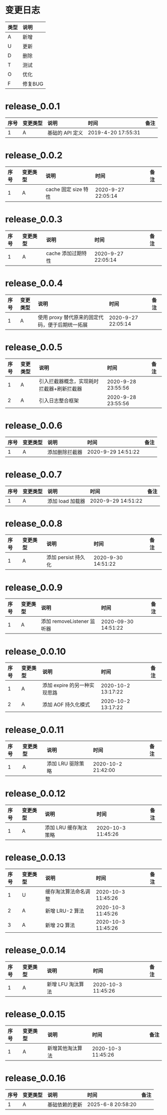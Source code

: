 # 变更日志

| 类型 | 说明 |
|:----|:----|
| A | 新增 |
| U | 更新 |
| D | 删除 |
| T | 测试 |
| O | 优化 |
| F | 修复BUG |

# release_0.0.1

| 序号 | 变更类型 | 说明 | 时间 | 备注 |
|:---|:---|:---|:---|:--|
| 1 | A | 基础的 API 定义 | 2019-4-20 17:55:31  | |

# release_0.0.2

| 序号 | 变更类型 | 说明 | 时间 | 备注 |
|:---|:---|:---|:---|:--|
| 1 | A | cache 固定 size 特性 | 2020-9-27 22:05:14  | |

# release_0.0.3

| 序号 | 变更类型 | 说明 | 时间 | 备注 |
|:---|:---|:---|:---|:--|
| 1 | A | cache 添加过期特性 | 2020-9-27 22:05:14  | |

# release_0.0.4

| 序号 | 变更类型 | 说明 | 时间 | 备注 |
|:---|:---|:---|:---|:--|
| 1 | A | 使用 proxy 替代原来的固定代码，便于后期统一拓展 | 2020-9-27 22:05:14  | |

# release_0.0.5

| 序号 | 变更类型 | 说明 | 时间 | 备注 |
|:---|:---|:---|:---|:--|
| 1 | A | 引入拦截器概念，实现耗时拦截器+刷新拦截器 | 2020-9-28 23:55:56  | |
| 2 | A | 引入日志整合框架 | 2020-9-28 23:55:56  | |

# release_0.0.6

| 序号 | 变更类型 | 说明 | 时间 | 备注 |
|:---|:---|:---|:---|:--|
| 1 | A | 添加删除拦截器 | 2020-9-29 14:51:22  | |

# release_0.0.7

| 序号 | 变更类型 | 说明 | 时间 | 备注 |
|:---|:---|:---|:---|:--|
| 1 | A | 添加 load 加载器 | 2020-9-29 14:51:22  | |

# release_0.0.8

| 序号 | 变更类型 | 说明 | 时间 | 备注 |
|:---|:---|:---|:---|:--|
| 1 | A | 添加 persist 持久化 | 2020-9-30 14:51:22  | |

# release_0.0.9

| 序号 | 变更类型 | 说明 | 时间 | 备注 |
|:---|:---|:---|:---|:--|
| 1 | A | 添加 removeListener 监听器 | 2020-09-30 14:51:22  | |

# release_0.0.10

| 序号 | 变更类型 | 说明 | 时间 | 备注 |
|:---|:---|:---|:---|:--|
| 1 | A | 添加 expire 的另一种实现思路 | 2020-10-2 13:17:22  | |
| 2 | A | 添加 AOF 持久化模式 | 2020-10-2 13:17:22  | |

# release_0.0.11

| 序号 | 变更类型 | 说明 | 时间 | 备注 |
|:---|:---|:---|:---|:--|
| 1 | A | 添加 LRU 驱除策略 | 2020-10-2 21:42:00  | |

# release_0.0.12

| 序号 | 变更类型 | 说明 | 时间 | 备注 |
|:---|:---|:---|:---|:--|
| 1 | A | 添加 LRU 缓存淘汰策略 | 2020-10-3 11:45:26  | |

# release_0.0.13

| 序号 | 变更类型 | 说明 | 时间 | 备注 |
|:---|:---|:---|:---|:--|
| 1 | U | 缓存淘汰算法命名调整 | 2020-10-3 11:45:26  | |
| 2 | A | 新增 LRU-2 算法 | 2020-10-3 11:45:26  | |
| 3 | A | 新增 2Q 算法 | 2020-10-3 11:45:26  | |

# release_0.0.14

| 序号 | 变更类型 | 说明 | 时间 | 备注 |
|:---|:---|:---|:---|:--|
| 1 | A | 新增 LFU 淘汰算法 | 2020-10-3 11:45:26  | |

# release_0.0.15

| 序号 | 变更类型 | 说明       | 时间 | 备注 |
|:---|:---|:---------|:---|:--|
| 1 | A | 新增其他淘汰算法 | 2020-10-3 11:45:26  | |

# release_0.0.16

| 序号 | 变更类型 | 说明      | 时间                | 备注 |
|:---|:---|:--------|:------------------|:--|
| 1 | A | 基础依赖的更新 | 2025-6-8 20:58:20 | |

